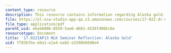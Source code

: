 ```yaml
---
content_type: resource
description: This resource contains information regarding Alaska gold.
file: https://ol-ocw-studio-app-qa.s3.amazonaws.com/courses/17-922-dr-martin-luther-king-jr-iap-design-seminar-january-iap-2013/ff83bfbed4a1e1a4ea82e3200b6698e4_MIT17_922IAP13_RefPapr5A.pdf
file_type: application/pdf
parent_uid: e6ab6006-8559-5ae6-d681-4536fd08bc6e
resourcetype: Document
title: '17.922IAP13 MLK Seminar Reflection: Alaska Gold'
uid: ff83bfbe-d4a1-e1a4-ea82-e3200b6698e4
---
```

